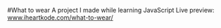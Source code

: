 #What to wear
A project I made while learning JavaScript
Live preview: www.iheartkode.com/what-to-wear/
